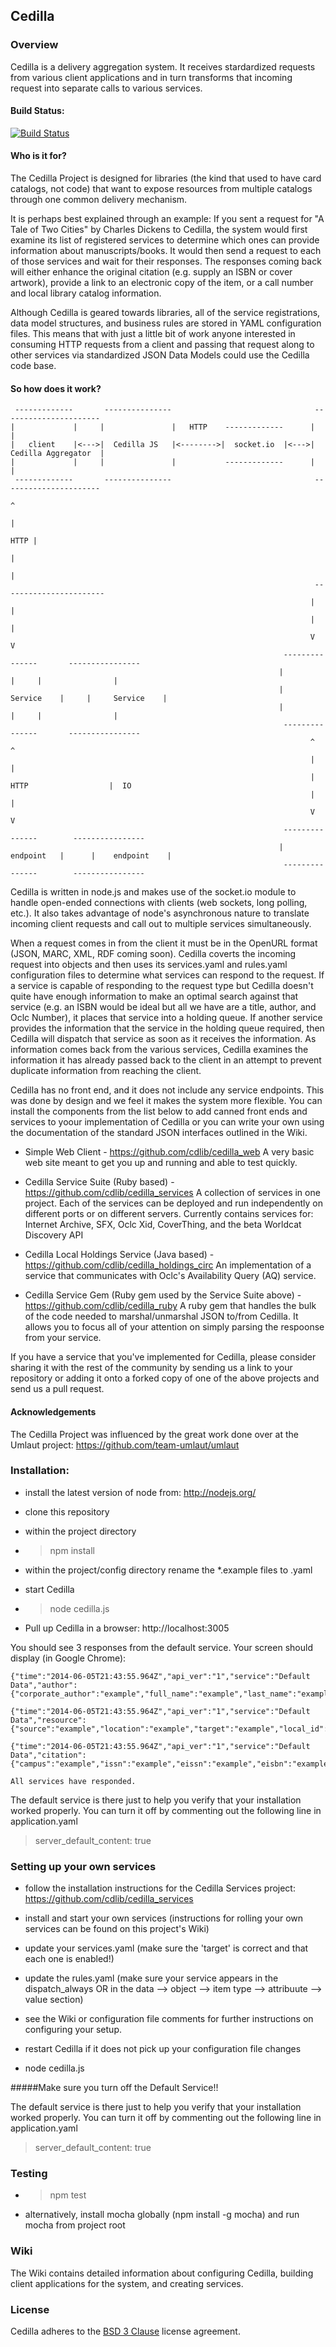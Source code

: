 ## Cedilla

### Overview

Cedilla is a delivery aggregation system. It receives stardardized requests from various client applications and in turn transforms that incoming request into separate calls to various services.  

#### Build Status:
[![Build Status](https://secure.travis-ci.org/cdlib/cedilla.png?branch=master)](http://travis-ci.org/cdlib/cedilla)

#### Who is it for?

The Cedilla Project is designed for libraries (the kind that used to have card catalogs, not code) that want to expose resources from multiple catalogs through one common delivery mechanism.

It is perhaps best explained through an example:
  If you sent a request for "A Tale of Two Cities" by Charles Dickens to Cedilla, the system would first examine its list of registered services to determine which ones can provide information about manuscripts/books. It would then send a request to each of those services and wait for their responses. The responses coming back will either enhance the original citation (e.g. supply an ISBN or cover artwork), provide a link to an electronic copy of the item, or a call number and local library catalog information. 

Although Cedilla is geared towards libraries, all of the service registrations, data model structures, and business rules are stored in YAML configuration files. This means that with just a little bit of work anyone interested in consuming HTTP requests from a client and passing that request along to other services via standardized JSON Data Models could use the Cedilla code base.
  
#### So how does it work?

```
 -------------       ---------------                                ----------------------
|             |     |               |   HTTP    -------------      |                      |
|   client    |<--->|  Cedilla JS   |<-------->|  socket.io  |<--->|  Cedilla Aggregator  |
|             |     |               |           -------------      |                      |
 -------------       ---------------                                ----------------------
                                                                              ^
                                                                              |
                                                                         HTTP | 
			            													  |
                                                                              |
                                                                    -----------------------
                                                                   |                       |
												 			       |                       |
																   V                       V
															 ---------------	   ----------------
														    |               |     |                |
															|    Service    |     |     Service    |
															|               |     |                |
															 ---------------       ----------------
																   ^                       ^
																   |                       |
																   | HTTP                  |  IO
																   |                       |
																   V                       V
															 ---------------        ----------------
															|    endpoint   |      |    endpoint    |
															 ---------------        ----------------
```

Cedilla is written in node.js and makes use of the socket.io module to handle open-ended connections with clients (web sockets, long polling, etc.). It also takes advantage of node's asynchronous nature to translate incoming client requests and call out to multiple services simultaneously.

When a request comes in from the client it must be in the OpenURL format (JSON, MARC, XML, RDF coming soon). Cedilla coverts the incoming request into objects and then uses its services.yaml and rules.yaml configuration files to determine what services can respond to the request. If a service is capable of responding to the request type but Cedilla doesn't quite have enough information to make an optimal search against that service (e.g. an ISBN would be ideal but all we have are a title, author, and Oclc Number), it places that service into a holding queue. If another service provides the information that the service in the holding queue required, then Cedilla will dispatch that service as soon as it receives the information. As information comes back from the various services, Cedilla examines the information it has already passed back to the client in an attempt to prevent duplicate information from reaching the client.

Cedilla has no front end, and it does not include any service endpoints. This was done by design and we feel it makes the system more flexible. You can  install the components from the list below to add canned front ends and services to yoour implementation of Cedilla or you can write your own using the documentation of the standard JSON interfaces outlined in the Wiki.  

* Simple Web Client - https://github.com/cdlib/cedilla_web A very basic web site meant to get you up and running and able to test quickly.

* Cedilla Service Suite (Ruby based) - https://github.com/cdlib/cedilla_services A collection of services in one project. Each of the services can be deployed and run independently on different ports or on different servers. Currently contains services for: Internet Archive, SFX, Oclc Xid, CoverThing, and the beta Worldcat Discovery API

* Cedilla Local Holdings Service (Java based) - https://github.com/cdlib/cedilla_holdings_circ An implementation of a service that communicates with Oclc's Availability Query (AQ) service.

* Cedilla Service Gem (Ruby gem used by the Service Suite above) - https://github.com/cdlib/cedilla_ruby A ruby gem that handles the bulk of the code needed to marshal/unmarshal JSON to/from Cedilla. It allows you to focus all of your attention on simply parsing the respoonse from your service.

If you have a service that you've implemented for Cedilla, please consider sharing it with the rest of the community by sending us a link to your repository or adding it onto a forked copy of one of the above projects and send us a pull request.

#### Acknowledgements

The Cedilla Project was influenced by the great work done over at the Umlaut project: https://github.com/team-umlaut/umlaut


### Installation:

* install the latest version of node from: http://nodejs.org/

* clone this repository

* within the project directory

* > npm install

* within the project/config directory rename the *.example files to .yaml

* start Cedilla

* > node cedilla.js

* Pull up Cedilla in a browser: http://localhost:3005 

You should see 3 responses from the default service. Your screen should display (in Google Chrome):
```
{"time":"2014-06-05T21:43:55.964Z","api_ver":"1","service":"Default Data","author":{"corporate_author":"example","full_name":"example","last_name":"example","first_name":"example","initials":"example","first_initial":"example","middle_initial":"example","suffix":"example","dates":"example","authority":"example"}}

{"time":"2014-06-05T21:43:55.964Z","api_ver":"1","service":"Default Data","resource":{"source":"example","location":"example","target":"example","local_id":"example","local_title":"example","format":"example","type":"example","catalog_target":"example","cover_image":"example","description":"example","language":"example","license":"example","rating":"example","availability":"example","status":"example"}}

{"time":"2014-06-05T21:43:55.964Z","api_ver":"1","service":"Default Data","citation":{"campus":"example","issn":"example","eissn":"example","eisbn":"example","oclc":"example","lccn":"example","doi":"example","coden":"example","sici":"example","bici":"example","document_id":"example","book_title":"example","journal_title":"example","chapter_title":"example","article_title":"example","short_title":"example","year":"example","month":"example","day":"example","volume":"example","issue":"example","article_number":"example","enumeration":"example","edition":"example","part":"example","season":"example","quarter":"example","series":"example","institution":"example","subject":"example","pages":"example","start_page":"example","end_page":"example","language":"example","abstract":"example","sample_cover_image":"example"}}

All services have responded.
```

The default service is there just to help you verify that your installation worked properly. You can turn it off by commenting out the following line in application.yaml
  > server_default_content: true

### Setting up your own services

* follow the installation instructions for the Cedilla Services project: https://github.com/cdlib/cedilla_services

* install and start your own services (instructions for rolling your own services can be found on this project's Wiki)

* update your services.yaml (make sure the 'target' is correct and that each one is enabled!)

* update the rules.yaml (make sure your service appears in the dispatch_always OR in the data --> object --> item type --> attribuute --> value section)

* see the Wiki or configuration file comments for further instructions on configuring your setup.

* restart Cedilla if it does not pick up your configuration file changes

* node cedilla.js

#####Make sure you turn off the Default Service!!

The default service is there just to help you verify that your installation worked properly. You can turn it off by commenting out the following line in application.yaml
  > server_default_content: true

### Testing

* > npm test

* alternatively, install mocha globally (npm install -g mocha) and run mocha from project root

### Wiki

The Wiki contains detailed information about configuring Cedilla, building client applications for the system, and creating services.

### License

Cedilla adheres to the [BSD 3 Clause](./LICENSE.md) license agreement. 
